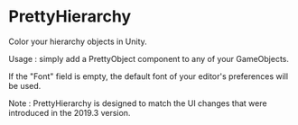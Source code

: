 # PrettyHierarchy
Color your hierarchy objects in Unity.

Usage : simply add a PrettyObject component to any of your GameObjects.

If the "Font" field is empty, the default font of your editor's preferences will be used.


Note : PrettyHierarchy is designed to match the UI changes that were introduced in the 2019.3 version.
